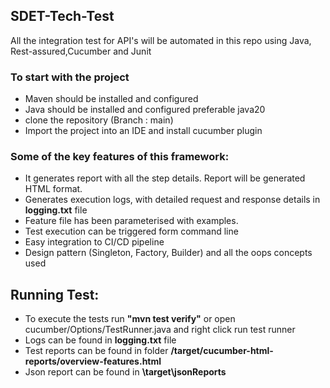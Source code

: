 ## SDET-Tech-Test
All the integration test for API's will be automated in this repo using Java, Rest-assured,Cucumber and Junit

### To start with the project
* Maven should be installed and configured
* Java should be installed and configured preferable java20
* clone the repository (Branch : main)
* Import the project into an IDE and install cucumber plugin


### Some of the key features of this framework:
* It generates report with all the step details. Report will be generated HTML format.
* Generates execution logs, with detailed request and response details in **logging.txt** file
* Feature file has been parameterised with examples.
* Test execution can be triggered form command line
* Easy integration to CI/CD pipeline
* Design pattern (Singleton, Factory, Builder) and all the oops concepts used

## Running Test:
* To execute the tests run **"mvn test verify"** or open cucumber/Options/TestRunner.java and right click run test runner
* Logs can be found in **logging.txt** file
* Test reports can be found in folder **/target/cucumber-html-reports/overview-features.html**
* Json report can be found in **\target\jsonReports**

